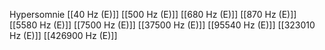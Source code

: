 Hypersomnie
[[40 Hz (E)]]
[[500 Hz (E)]]
[[680 Hz (E)]]
[[870 Hz (E)]]
[[5580 Hz (E)]]
[[7500 Hz (E)]]
[[37500 Hz (E)]]
[[95540 Hz (E)]]
[[323010 Hz (E)]]
[[426900 Hz (E)]]